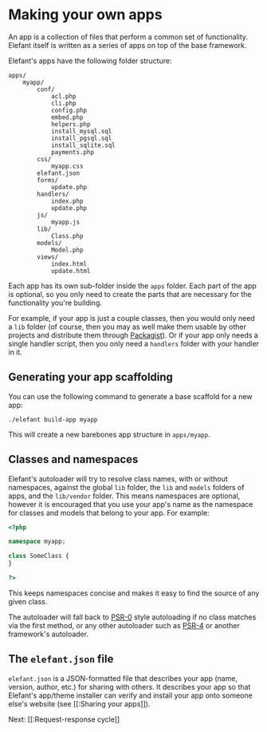 # Making your own apps

An app is a collection of files that perform a common set of functionality. Elefant itself is written as a series of apps on top of the base framework.

Elefant's apps have the following folder structure:

	apps/
		myapp/
			conf/
				acl.php
				cli.php
				config.php
				embed.php
				helpers.php
				install_mysql.sql
				install_pgsql.sql
				install_sqlite.sql
				payments.php
			css/
				myapp.css
			elefant.json
			forms/
				update.php
			handlers/
				index.php
				update.php
			js/
				myapp.js
			lib/
				Class.php
			models/
				Model.php
			views/
				index.html
				update.html

Each app has its own sub-folder inside the `apps` folder. Each part of the app is optional, so you only need to create the parts that are necessary for the functionality you're building.

For example, if your app is just a couple classes, then you would only need a `lib` folder (of course, then you may as well make them usable by other projects and distribute them through [Packagist](https://packagist.org/)). Or if your app only needs a single handler script, then you only need a `handlers` folder with your handler in it.

## Generating your app scaffolding

You can use the following command to generate a base scaffold for a new app:

	./elefant build-app myapp

This will create a new barebones app structure in `apps/myapp`.

## Classes and namespaces

Elefant's autoloader will try to resolve class names, with or without namespaces, against the global `lib` folder, the `lib` and `models` folders of apps, and the `lib/vendor` folder. This means namespaces are optional, however it is encouraged that you use your app's name as the namespace for classes and models that belong to your app. For example:

~~~php
<?php

namespace myapp;

class SomeClass {
}

?>
~~~

This keeps namespaces concise and makes it easy to find the source of any given class.

The autoloader will fall back to [PSR-0](http://www.php-fig.org/psr/psr-0/) style autoloading if no class matches via the first method, or any other autoloader such as [PSR-4](http://www.php-fig.org/psr/psr-4/) or another framework's autoloader.

## The `elefant.json` file

`elefant.json` is a JSON-formatted file that describes your app (name, version, author, etc.) for sharing with others. It describes your app so that Elefant's app/theme installer can verify and install your app onto someone else's website (see [[:Sharing your apps]]).

Next: [[:Request-response cycle]]
